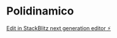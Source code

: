 # Polidinamico

[Edit in StackBlitz next generation editor ⚡️](https://stackblitz.com/~/github.com/julian98789/Polidinamico)